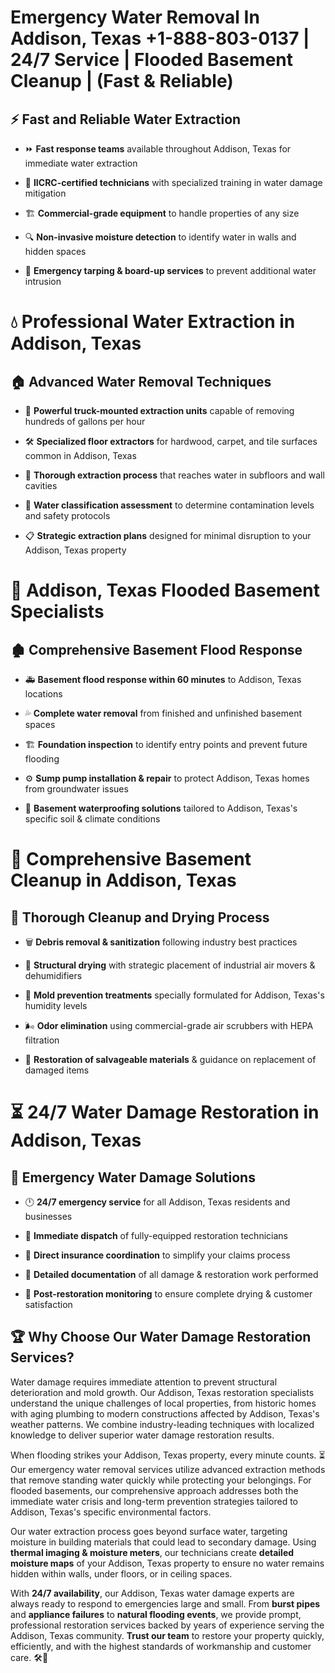 # Emergency Water Removal In Addison, Texas +1-888-803-0137 | 24/7 Service | Flooded Basement Cleanup | (Fast & Reliable)  

## ⚡ Fast and Reliable Water Extraction  
- ⏩ **Fast response teams** available throughout Addison, Texas for immediate water extraction  
- 🏅 **IICRC-certified technicians** with specialized training in water damage mitigation  
- 🏗️ **Commercial-grade equipment** to handle properties of any size  
- 🔍 **Non-invasive moisture detection** to identify water in walls and hidden spaces  
- 🛑 **Emergency tarping & board-up services** to prevent additional water intrusion  

# 💧 Professional Water Extraction in Addison, Texas  

## 🏠 Advanced Water Removal Techniques  
- 🚛 **Powerful truck-mounted extraction units** capable of removing hundreds of gallons per hour  
- 🛠️ **Specialized floor extractors** for hardwood, carpet, and tile surfaces common in Addison, Texas  
- 📏 **Thorough extraction process** that reaches water in subfloors and wall cavities  
- 🧪 **Water classification assessment** to determine contamination levels and safety protocols  
- 📋 **Strategic extraction plans** designed for minimal disruption to your Addison, Texas property  

# 🌊 Addison, Texas Flooded Basement Specialists  

## 🏚️ Comprehensive Basement Flood Response  
- 🚑 **Basement flood response within 60 minutes** to Addison, Texas locations  
- 💦 **Complete water removal** from finished and unfinished basement spaces  
- 🏗️ **Foundation inspection** to identify entry points and prevent future flooding  
- ⚙️ **Sump pump installation & repair** to protect Addison, Texas homes from groundwater issues  
- 🌱 **Basement waterproofing solutions** tailored to Addison, Texas's specific soil & climate conditions  

# 🧹 Comprehensive Basement Cleanup in Addison, Texas  

## 🔄 Thorough Cleanup and Drying Process  
- 🗑️ **Debris removal & sanitization** following industry best practices  
- 💨 **Structural drying** with strategic placement of industrial air movers & dehumidifiers  
- 🦠 **Mold prevention treatments** specially formulated for Addison, Texas's humidity levels  
- 🌬️ **Odor elimination** using commercial-grade air scrubbers with HEPA filtration  
- 🔧 **Restoration of salvageable materials** & guidance on replacement of damaged items  

# ⏳ 24/7 Water Damage Restoration in Addison, Texas  

## 🚀 Emergency Water Damage Solutions  
- 🕛 **24/7 emergency service** for all Addison, Texas residents and businesses  
- 🚒 **Immediate dispatch** of fully-equipped restoration technicians  
- 🏦 **Direct insurance coordination** to simplify your claims process  
- 📜 **Detailed documentation** of all damage & restoration work performed  
- 🔎 **Post-restoration monitoring** to ensure complete drying & customer satisfaction  

## 🏆 Why Choose Our Water Damage Restoration Services?  
Water damage requires immediate attention to prevent structural deterioration and mold growth. Our Addison, Texas restoration specialists understand the unique challenges of local properties, from historic homes with aging plumbing to modern constructions affected by Addison, Texas's weather patterns. We combine industry-leading techniques with localized knowledge to deliver superior water damage restoration results.  

When flooding strikes your Addison, Texas property, every minute counts. ⏳ Our emergency water removal services utilize advanced extraction methods that remove standing water quickly while protecting your belongings. For flooded basements, our comprehensive approach addresses both the immediate water crisis and long-term prevention strategies tailored to Addison, Texas's specific environmental factors.  

Our water extraction process goes beyond surface water, targeting moisture in building materials that could lead to secondary damage. Using **thermal imaging & moisture meters**, our technicians create **detailed moisture maps** of your Addison, Texas property to ensure no water remains hidden within walls, under floors, or in ceiling spaces.  

With **24/7 availability**, our Addison, Texas water damage experts are always ready to respond to emergencies large and small. From **burst pipes** and **appliance failures** to **natural flooding events**, we provide prompt, professional restoration services backed by years of experience serving the Addison, Texas community. **Trust our team** to restore your property quickly, efficiently, and with the highest standards of workmanship and customer care. 🛠️💪  
